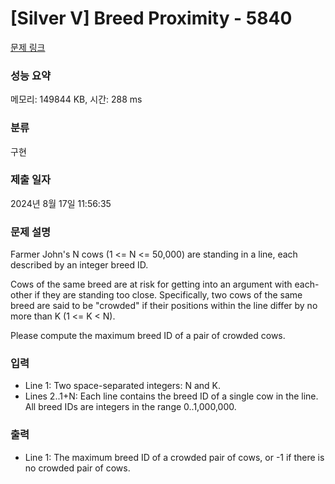 # [Silver V] Breed Proximity - 5840 

[문제 링크](https://www.acmicpc.net/problem/5840) 

### 성능 요약

메모리: 149844 KB, 시간: 288 ms

### 분류

구현

### 제출 일자

2024년 8월 17일 11:56:35

### 문제 설명

<p>Farmer John's N cows (1 <= N <= 50,000) are standing in a line, each described by an integer breed ID.</p><p>Cows of the same breed are at risk for getting into an argument with each-other if they are standing too close.  Specifically, two cows of the same breed are said to be "crowded" if their positions within the line differ by no more than K (1 <= K < N).</p><p>Please compute the maximum breed ID of a pair of crowded cows.</p>

### 입력 

 <ul><li>Line 1: Two space-separated integers: N and K.</li><li>Lines 2..1+N: Each line contains the breed ID of a single cow in the line.  All breed IDs are integers in the range 0..1,000,000.</li></ul>

### 출력 

 <ul><li>Line 1: The maximum breed ID of a crowded pair of cows, or -1 if there is no crowded pair of cows.</li></ul>

